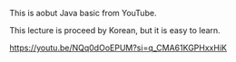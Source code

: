 This is aobut Java basic from YouTube.

This lecture is proceed by Korean, but it is easy to learn.

https://youtu.be/NQq0dOoEPUM?si=q_CMA61KGPHxxHiK
